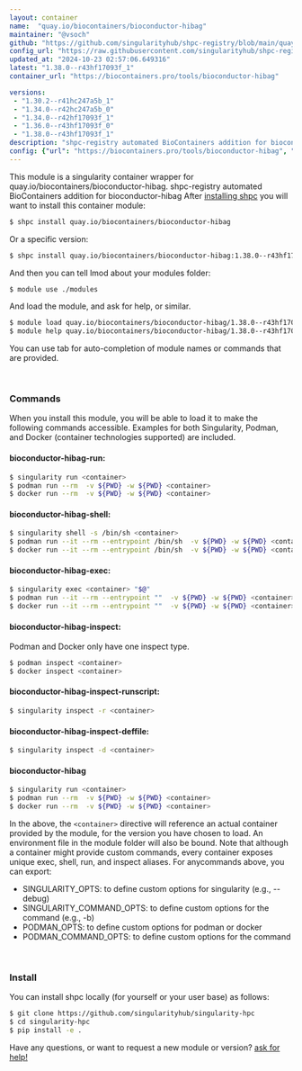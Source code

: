 ```yaml
---
layout: container
name:  "quay.io/biocontainers/bioconductor-hibag"
maintainer: "@vsoch"
github: "https://github.com/singularityhub/shpc-registry/blob/main/quay.io/biocontainers/bioconductor-hibag/container.yaml"
config_url: "https://raw.githubusercontent.com/singularityhub/shpc-registry/main/quay.io/biocontainers/bioconductor-hibag/container.yaml"
updated_at: "2024-10-23 02:57:06.649316"
latest: "1.38.0--r43hf17093f_1"
container_url: "https://biocontainers.pro/tools/bioconductor-hibag"

versions:
 - "1.30.2--r41hc247a5b_1"
 - "1.34.0--r42hc247a5b_0"
 - "1.34.0--r42hf17093f_1"
 - "1.36.0--r43hf17093f_0"
 - "1.38.0--r43hf17093f_1"
description: "shpc-registry automated BioContainers addition for bioconductor-hibag"
config: {"url": "https://biocontainers.pro/tools/bioconductor-hibag", "maintainer": "@vsoch", "description": "shpc-registry automated BioContainers addition for bioconductor-hibag", "latest": {"1.38.0--r43hf17093f_1": "sha256:072e0d99731905d09abe0f56bfec95e845a89f11ff3ef926bc0d4566e60a6de1"}, "tags": {"1.30.2--r41hc247a5b_1": "sha256:e2e12ff1310b8eb2c970ac4b79cb6c2d0d2e6b742dacf24ea5b7a86c8a109399", "1.34.0--r42hc247a5b_0": "sha256:bfd7af199c9f353f0dc52b8027bbe141662b6393f3c66307555d85c300bb0d0b", "1.34.0--r42hf17093f_1": "sha256:e54106bf9f031f2ba215f7b9d6bcd34ba86382c5c41eb5ff18da3984c4713eff", "1.36.0--r43hf17093f_0": "sha256:c55d827925cbebd7e2cae431dcbc1305a4d65a02f9341fc1836d9fa958ab91a4", "1.38.0--r43hf17093f_1": "sha256:072e0d99731905d09abe0f56bfec95e845a89f11ff3ef926bc0d4566e60a6de1"}, "docker": "quay.io/biocontainers/bioconductor-hibag"}
---
```


This module is a singularity container wrapper for quay.io/biocontainers/bioconductor-hibag.
shpc-registry automated BioContainers addition for bioconductor-hibag
After [installing shpc](#install) you will want to install this container module:


```bash
$ shpc install quay.io/biocontainers/bioconductor-hibag
```

Or a specific version:

```bash
$ shpc install quay.io/biocontainers/bioconductor-hibag:1.38.0--r43hf17093f_1
```

And then you can tell lmod about your modules folder:

```bash
$ module use ./modules
```

And load the module, and ask for help, or similar.

```bash
$ module load quay.io/biocontainers/bioconductor-hibag/1.38.0--r43hf17093f_1
$ module help quay.io/biocontainers/bioconductor-hibag/1.38.0--r43hf17093f_1
```

You can use tab for auto-completion of module names or commands that are provided.

<br>

### Commands

When you install this module, you will be able to load it to make the following commands accessible.
Examples for both Singularity, Podman, and Docker (container technologies supported) are included.

#### bioconductor-hibag-run:

```bash
$ singularity run <container>
$ podman run --rm  -v ${PWD} -w ${PWD} <container>
$ docker run --rm  -v ${PWD} -w ${PWD} <container>
```

#### bioconductor-hibag-shell:

```bash
$ singularity shell -s /bin/sh <container>
$ podman run --it --rm --entrypoint /bin/sh  -v ${PWD} -w ${PWD} <container>
$ docker run --it --rm --entrypoint /bin/sh  -v ${PWD} -w ${PWD} <container>
```

#### bioconductor-hibag-exec:

```bash
$ singularity exec <container> "$@"
$ podman run --it --rm --entrypoint ""  -v ${PWD} -w ${PWD} <container> "$@"
$ docker run --it --rm --entrypoint ""  -v ${PWD} -w ${PWD} <container> "$@"
```

#### bioconductor-hibag-inspect:

Podman and Docker only have one inspect type.

```bash
$ podman inspect <container>
$ docker inspect <container>
```

#### bioconductor-hibag-inspect-runscript:

```bash
$ singularity inspect -r <container>
```

#### bioconductor-hibag-inspect-deffile:

```bash
$ singularity inspect -d <container>
```



#### bioconductor-hibag

```bash
$ singularity run <container>
$ podman run --rm  -v ${PWD} -w ${PWD} <container>
$ docker run --rm  -v ${PWD} -w ${PWD} <container>
```


In the above, the `<container>` directive will reference an actual container provided
by the module, for the version you have chosen to load. An environment file in the
module folder will also be bound. Note that although a container
might provide custom commands, every container exposes unique exec, shell, run, and
inspect aliases. For anycommands above, you can export:

 - SINGULARITY_OPTS: to define custom options for singularity (e.g., --debug)
 - SINGULARITY_COMMAND_OPTS: to define custom options for the command (e.g., -b)
 - PODMAN_OPTS: to define custom options for podman or docker
 - PODMAN_COMMAND_OPTS: to define custom options for the command

<br>

### Install

You can install shpc locally (for yourself or your user base) as follows:

```bash
$ git clone https://github.com/singularityhub/singularity-hpc
$ cd singularity-hpc
$ pip install -e .
```

Have any questions, or want to request a new module or version? [ask for help!](https://github.com/singularityhub/singularity-hpc/issues)